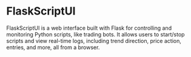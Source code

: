 # FlaskScriptUI
FlaskScriptUI is a web interface built with Flask for controlling and monitoring Python scripts, like trading bots. It allows users to start/stop scripts and view real-time logs, including trend direction, price action, entries, and more, all from a browser.
